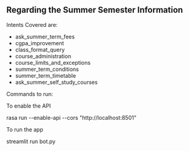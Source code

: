 ## Regarding the Summer Semester Information 


Intents Covered are: 
- ask_summer_term_fees
- cgpa_improvement
- class_format_query
- course_administration
- course_limits_and_exceptions
- summer_term_conditions
- summer_term_timetable
- ask_summer_self_study_courses


Commands to run: 

To enable the API 

rasa run --enable-api --cors "http://localhost:8501"

To run the app 

streamlit run bot.py
